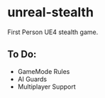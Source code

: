 # unreal-stealth
First Person UE4 stealth game.

## To Do:
* GameMode Rules
* AI Guards
* Multiplayer Support
